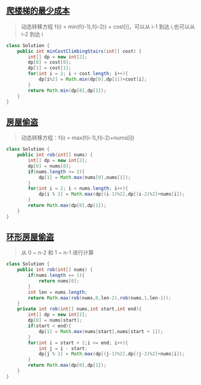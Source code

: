 ## [爬楼梯的最少成本](https://leetcode-cn.com/problems/GzCJIP/)
> 动态转移方程 f(i) = min(f(i-1),f(i-2)) + cost[i]，可以从 i-1 到达 i,也可以从 i-2 到达 i
```java
class Solution {
    public int minCostClimbingStairs(int[] cost) {
        int[] dp = new int[2];
        dp[0] = cost[0];
        dp[1] = cost[1];
        for(int i = 2; i < cost.length; i++){
            dp[i%2] = Math.min(dp[0],dp[1])+cost[i];
        }
        return Math.min(dp[0],dp[1]);
    }
}
```
## [房屋偷盗](https://leetcode-cn.com/problems/Gu0c2T/)
> 动态转移方程：f(i) = max(f(i-1),f(i-2)+nums[i])
```java
class Solution {
    public int rob(int[] nums) {
        int[] dp = new int[2];
        dp[0] = nums[0];
        if(nums.length >= 2){
            dp[1] = Math.max(nums[0],nums[1]);
        }
        for(int i = 2; i < nums.length; i++){
            dp[i % 2] = Math.max(dp[(i-1)%2],dp[(i-2)%2]+nums[i]);
        }
        return Math.max(dp[0],dp[1]);
    }
}
```
## [环形房屋偷盗](https://leetcode-cn.com/problems/PzWKhm/)
> 从 0 ~ n-2 和 1 ~ n-1 进行计算
```java
class Solution {
    public int rob(int[] nums) {
        if(nums.length == 1){
            return nums[0];
        }
        int len = nums.length;
        return Math.max(rob(nums,0,len-2),rob(nums,1,len-1));
    }
    private int rob(int[] nums,int start,int end){
        int[] dp = new int[2];
        dp[0] = nums[start];
        if(start < end){
            dp[1] = Math.max(nums[start],nums[start + 1]);
        }
        for(int i = start + 2;i <= end; i++){
            int j = i - start;
            dp[j % 2] = Math.max(dp[(j-1)%2],dp[(j-2)%2]+nums[i]);
        }
        return Math.max(dp[0],dp[1]);
    }
}
```